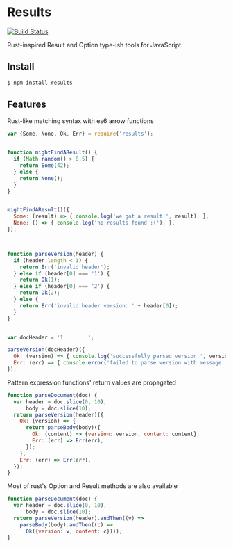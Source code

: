 Results
=======

[![Build Status](https://travis-ci.org/uniphil/results.svg)](https://travis-ci.org/uniphil/results)


Rust-inspired Result and Option type-ish tools for JavaScript.


Install
-------

```bash
$ npm install results
```


Features
--------

Rust-like matching syntax with es6 arrow functions

```javascript
var {Some, None, Ok, Err} = require('results');


function mightFindAResult() {
  if (Math.random() > 0.5) {
    return Some(42);
  } else {
    return None();
  }
}


mightFindAResult()({
  Some: (result) => { console.log('we got a result!', result); },
  None: () => { console.log('no results found :('); },
});



function parseVersion(header) {
  if (header.length < 1) {
    return Err('invalid header');
  } else if (header[0] === '1') {
    return Ok(1);
  } else if (header[0] === '2') {
    return Ok(2);
  } else {
    return Err('invalid header version: ' + header[0]);
  }
}


var docHeader = '1        ';

parseVersion(docHeader)({
  Ok: (version) => { console.log('successfully parsed version:', version); },
  Err: (err) => { console.error('failed to parse version with message:', err); },
});

```

Pattern expression functions' return values are propagated

```javascript
function parseDocument(doc) {
  var header = doc.slice(0, 10),
      body = doc.slice(10);
  return parseVersion(header)({
    Ok: (version) => {
      return parseBody(body)({
        Ok: (content) => {version: version, content: content},
        Err: (err) => Err(err),
      });
    },
    Err: (err) => Err(err),
  });
}
```


Most of rust's Option and Result methods are also available

```javascript
function parseDocument(doc) {
  var header = doc.slice(0, 10),
      body = doc.slice(10);
  return parseVersion(header).andThen((v) =>
    parseBody(body).andThen((c) =>
      Ok({version: v, content: c})));
}
```
